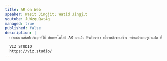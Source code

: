 ```yaml
---
title: AR on Web
speaker: Wasit Jingjit; Watid Jingjit
youtube: JuWzquQwt4g
managed: true
published: false
description: |
  เสพผลงานศิลปะประยุกต์ใช้ กับเทคโนโลยี AR บนเว็บ ฟังเรื่องราว เบื้องหลังงานสร้าง พร้อมประกบคู่ฝาแฝด ที่จะมาตีกันบนเวที

  VIZ STUDIO
  https://viz.studio/
---
```

